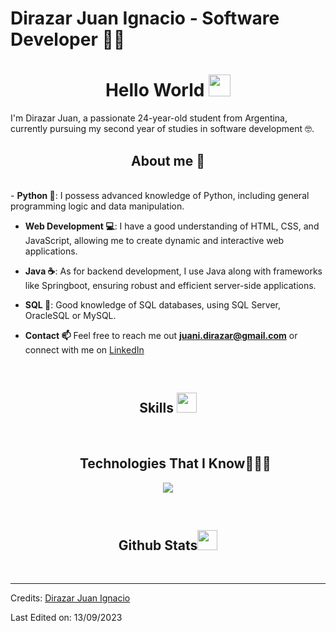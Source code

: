 # Dirazar Juan Ignacio - Software Developer 👨‍💻
<h1 align="center">Hello World <img src="https://media.giphy.com/media/hvRJCLFzcasrR4ia7z/giphy.gif" width="35"></h1>
I'm Dirazar Juan, a passionate 24-year-old student from Argentina, currently pursuing my second year of studies in software development 🤓.

<br>
<div align="center">
  <h2>About me 🚀</h2>
</div>
<br>
<!--Intro start-->
<summary>
  - <b>Python 🐍</b>: I possess advanced knowledge of Python, including general programming logic and data manipulation.

  - <b>Web Development 💻</b>: I have a good understanding of HTML, CSS, and JavaScript, allowing me to create dynamic and interactive web applications.

  - <b>Java ☕</b>: As for backend development, I use Java along with frameworks like Springboot, ensuring robust and efficient server-side applications.
  
  - <b>SQL 💾</b>: Good knowledge of SQL databases, using SQL Server, OracleSQL or MySQL.

  - <b>Contact 📫</b> Feel free to reach me out **juani.dirazar@gmail.com** or connect with me on [LinkedIn](www.linkedin.com/in/juani-dirazar)
</summary>
<!--Intro end-->

<br>
<div align="center">
  <h2>Skills <img src="https://media2.giphy.com/media/QssGEmpkyEOhBCb7e1/giphy.gif?cid=ecf05e47a0n3gi1bfqntqmob8g9aid1oyj2wr3ds3mg700bl&rid=giphy.gif" width =32px></h2>
</div>
<br>

<!--h1 without bottom border-->
<div id="user-content-toc">
  <ul align="center">
    <h2>Technologies That I Know👨🏻‍💻</h2>
  </ul>
</div>


<!--tech stack icons-->
<p align="center">
  <a href="https://skillicons.dev">
    <img src="https://skillicons.dev/icons?i=git,bootstrap,tailwind,css,github,html,java,js,mongodb,mysql,nextjs,nodejs,py,react,spring&perline=10" />
  </a>
</p>


<div align="center">
<br>
  <h2>Github Stats<img src="https://media.giphy.com/media/iY8CRBdQXODJSCERIr/giphy.gif" width=32px> </h2> 
<br>
</div>


-----
Credits: [Dirazar Juan Ignacio](https://github.com/JuanIDirazar)

Last Edited on: 13/09/2023
